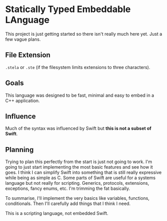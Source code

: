 # Statically Typed Embeddable LAnguage

This project is just getting started so there isn't really much here yet. Just a few vague plans.

## File Extension
`.stela` or `.ste` (if the filesystem limits extensions to three characters).

## Goals
This language was designed to be fast, minimal and easy to embed in a C++ application.

## Influence
Much of the syntax was influenced by Swift but **this is not a subset of Swift**.

## Planning
Trying to plan this perfectly from the start is just not going to work. I'm going to just start implementing the most basic features and see how it goes. I think I can simplify Swift into something that is still really expressive while being as simple as C. Some parts of Swift are useful for a systems language but not really for scripting. Generics, protocols, extensions, exceptions, fancy enums, etc. I'm trimming the fat basically.

To summarise, I'll implement the very basics like variables, functions, conditionals. Then I'll carefully add things that I think I need.

This is a scripting language, not embedded Swift.
